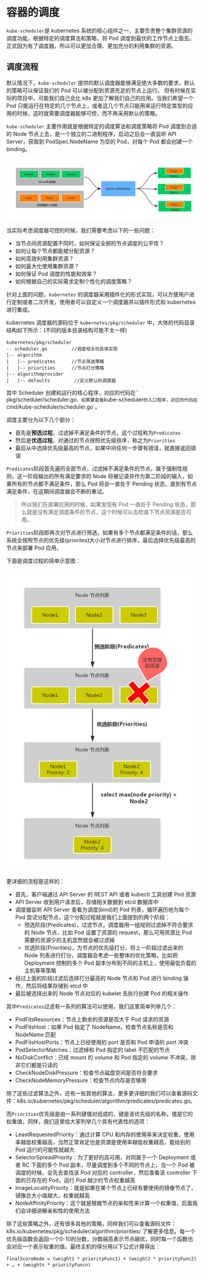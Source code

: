 # 容器的调度

`kube-scheduler`是 kubernetes 系统的核心组件之一，主要负责整个集群资源的调度功能，根据特定的调度算法和策略，将 Pod 调度到最优的工作节点上面去。
正式因为有了调度器，所以可以更加合理、更加充分的利用集群的资源。

## 调度流程
默认情况下，`kube-scheduler` 提供的默认调度器能够满足绝大多数的要求，默认的策略可以保证我们的 Pod 可以被分配到资源充足的节点上运行。
但有时候在实际的项目中，可能我们自己会比 k8s 更加了解我们自己的应用。当我们希望一个 Pod 只能运行在特定的几个节点上，或者这几个节点只能用来运行特定类型的应用的时候，这时就需要调度器能够可控，而不再采用默认的策略。

`kube-scheduler` 主要作用就是根据特定的调度算法和调度策略将 Pod 调度到合适的 Node 节点上去，是一个独立的二进制程序，启动之后会一直监听 API Server，获取到 PodSpec.NodeName 为空的 Pod，对每个 Pod 都会创建一个 binding。

![](assets/markdown-img-paste-20190327161544541.png)


当实际考虑调度器可控的时候，我们需要考虑以下的一些问题：

* 当节点间资源配置不同时，如何保证全部的节点调度的公平性？
* 如何让每个节点都能被分配资源？
* 如何高效利用集群资源？
* 如何最大化使用集群资源？
* 如何保证 Pod 调度的性能和效率？
* 如何根据自己的实际需求定制个性化的调度策略？

针对上面的问题，`kubernetes` 的调度器采用插件化的形式实现，可以方便用户进行定制或者二次开发，使用者可以自定义一个调度器并以插件形式和 kubernetes 进行集成。

kubernetes 调度器的源码位于 `kubernetes/pkg/scheduler` 中，大体的代码目录结构如下所示：(不同的版本目录结构可能不太一样)
```
kubernetes/pkg/scheduler
-- scheduler.go         //调度相关的具体实现
|-- algorithm
|   |-- predicates      //节点筛选策略
|   |-- priorities      //节点打分策略
|-- algorithmprovider
|   |-- defaults         //定义默认的调度器
```
其中 Scheduler 创建和运行的核心程序，对应的代码在`` pkg/scheduler/scheduler.go`，如果要查看`kube-scheduler`的入口程序，对应的代码在 `cmd/kube-scheduler/scheduler.go`。



调度主要分为以下几个部分：

* 首先是**预选过程**，过滤掉不满足条件的节点，这个过程称为`Predicates`
* 然后是**优选过程**，对通过的节点按照优先级排序，称之为`Priorities`
* 最后从中选择优先级最高的节点，如果中间任何一步骤有错误，就直接返回错误

`Predicates`阶段首先遍历全部节点，过滤掉不满足条件的节点，属于强制性规则，这一阶段输出的所有满足要求的 Node 将被记录并作为第二阶段的输入，如果所有的节点都不满足条件，那么 Pod 将会一直处于 Pending 状态，直到有节点满足条件，在这期间调度器会不断的重试。

> 所以我们在部署应用的时候，如果发现有 Pod 一直处于 Pending 状态，那么就是没有满足调度条件的节点，这个时候可以去检查下节点资源是否可用。

`Priorities`阶段即再次对节点进行筛选，如果有多个节点都满足条件的话，那么系统会按照节点的优先级(priorites)大小对节点进行排序，最后选择优先级最高的节点来部署 Pod 应用。

下面是调度过程的简单示意图：


![](assets/markdown-img-paste-20190327162613114.png)


更详细的流程是这样的：

* 首先，客户端通过 API Server 的 REST API 或者 kubectl 工具创建 Pod 资源
* API Server 收到用户请求后，存储相关数据到 etcd 数据库中
* 调度器监听 API Server 查看为调度(bind)的 Pod 列表，循环遍历地为每个 Pod 尝试分配节点，这个分配过程就是我们上面提到的两个阶段：
    * 预选阶段(Predicates)，过滤节点，调度器用一组规则过滤掉不符合要求的 Node 节点，比如 Pod 设置了资源的 request，那么可用资源比 Pod 需要的资源少的主机显然就会被过滤掉
    * 优选阶段(Priorities)，为节点的优先级打分，将上一阶段过滤出来的 Node 列表进行打分，调度器会考虑一些整体的优化策略，比如把 Deployment 控制的多个 Pod 副本分布到不同的主机上，使用最低负载的主机等等策略
* 经过上面的阶段过滤后选择打分最高的 Node 节点和 Pod 进行 binding 操作，然后将结果存储到 etcd 中
* 最后被选择出来的 Node 节点对应的 kubelet 去执行创建 Pod 的相关操作


其中`Predicates`过滤有一系列的算法可以使用，我们这里简单列举几个：

* PodFitsResources：节点上剩余的资源是否大于 Pod 请求的资源
* PodFitsHost：如果 Pod 指定了 NodeName，检查节点名称是否和 NodeName 匹配
* PodFitsHostPorts：节点上已经使用的 port 是否和 Pod 申请的 port 冲突
* PodSelectorMatches：过滤掉和 Pod 指定的 label 不匹配的节点
* NoDiskConflict：已经 mount 的 volume 和 Pod 指定的 volume 不冲突，除非它们都是只读的
* CheckNodeDiskPressure：检查节点磁盘空间是否符合要求
* CheckNodeMemoryPressure：检查节点内存是否够用

除了这些过滤算法之外，还有一些其他的算法，更多更详细的我们可以查看源码文件：k8s.io/kubernetes/pkg/scheduler/algorithm/predicates/predicates.go。

而`Priorities`优先级是由一系列键值对组成的，键是该优先级的名称，值是它的权重值，同样，我们这里给大家列举几个具有代表性的选项：

* LeastRequestedPriority：通过计算 CPU 和内存的使用率来决定权重，使用率越低权重越高，当然正常肯定也是资源是使用率越低权重越高，能给别的 Pod 运行的可能性就越大
* SelectorSpreadPriority：为了更好的高可用，对同属于一个 Deployment 或者 RC 下面的多个 Pod 副本，尽量调度到多个不同的节点上，当一个 Pod 被调度的时候，会先去查找该 Pod 对应的 controller，然后查看该 controller 下面的已存在的 Pod，运行 Pod 越少的节点权重越高
* ImageLocalityPriority：就是如果在某个节点上已经有要使用的镜像节点了，镜像总大小值越大，权重就越高
* NodeAffinityPriority：这个就是根据节点的亲和性来计算一个权重值，后面我们会详细讲解亲和性的使用方法

除了这些策略之外，还有很多其他的策略，同样我们可以查看源码文件：k8s.io/kubernetes/pkg/scheduler/algorithm/priorities/ 了解更多信息。每一个优先级函数会返回一个0-10的分数，分数越高表示节点越优，同时每一个函数也会对应一个表示权重的值。最终主机的得分用以下公式计算得出：
```
finalScoreNode = (weight1 * priorityFunc1) + (weight2 * priorityFunc2) + … + (weightn * priorityFuncn)
```
